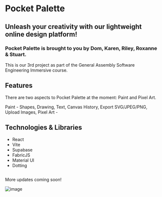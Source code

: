 # Pocket Palette

## Unleash your creativity with our lightweight online design platform!

### Pocket Palette is brought to you by Dom, Karen, Riley, Roxanne & Stuart.

This is our 3rd project as part of the General Assembly Software Engineering Immersive course. 

## Features

There are two aspects to Pocket Palette at the moment: Paint and Pixel Art.

Paint - Shapes, Drawing, Text, Canvas History, Export SVG/JPEG/PNG, Upload Images, 
Pixel Art - 

## Technologies & Libraries

- React
- Vite
- Supabase
- FabricJS
- Material UI
- Dotting

## 

More updates coming soon!

![image](https://github.com/kaarenliangg/project-02/assets/104908963/1d974af1-6130-4755-846f-3522b01898ea)
